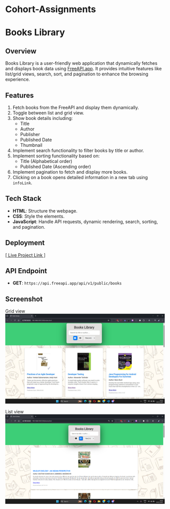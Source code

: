 # Cohort-Assignments
# Books Library

## Overview
Books Library is a user-friendly web application that dynamically fetches and displays book data using [FreeAPI.app](https://freeapi.app). It provides intuitive features like list/grid views, search, sort, and pagination to enhance the browsing experience.

## Features
1. Fetch books from the FreeAPI and display them dynamically.
2. Toggle between list and grid view.
3. Show book details including:
   - Title
   - Author
   - Publisher
   - Published Date
   - Thumbnail
4. Implement search functionality to filter books by title or author.
5. Implement sorting functionality based on:
   - Title (Alphabetical order)
   - Published Date (Ascending order)
6. Implement pagination to fetch and display more books.
7. Clicking on a book opens detailed information in a new tab using `infoLink`.

## Tech Stack
- **HTML**: Structure the webpage.
- **CSS**: Style the elements.
- **JavaScript**: Handle API requests, dynamic rendering, search, sorting, and pagination.

## Deployment
[\[ Live Project Link \]](https://book-library-assi-git-56fea5-atharvatirkhundegmailcoms-projects.vercel.app/)

## API Endpoint
- **GET**: `https://api.freeapi.app/api/v1/public/books`

## Screenshot
Grid view
![Grid view](grid-view.jpg)

List view
![List view](list-view.png)
